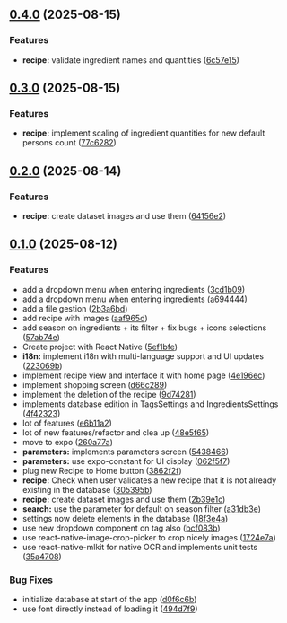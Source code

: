 ## [0.4.0](https://github.com/Anto-dev-perso/RecipesManager/compare/v0.3.0...v0.4.0) (2025-08-15)

### Features

* **recipe:** validate ingredient names and quantities ([6c57e15](https://github.com/Anto-dev-perso/RecipesManager/commit/6c57e158873a7636ed1cc2583fc76769861f9624))

## [0.3.0](https://github.com/Anto-dev-perso/RecipesManager/compare/v0.2.0...v0.3.0) (2025-08-15)

### Features

* **recipe:** implement scaling of ingredient quantities for new default persons count ([77c6282](https://github.com/Anto-dev-perso/RecipesManager/commit/77c62829dd609df65bfad2240481b62315d7a932))

## [0.2.0](https://github.com/Anto-dev-perso/RecipesManager/compare/v0.1.0...v0.2.0) (2025-08-14)

### Features

* **recipe:** create dataset images and use them ([64156e2](https://github.com/Anto-dev-perso/RecipesManager/commit/64156e260e97ab734a73ca5573bb9a86bf8b1964))

## [0.1.0](https://github.com/Anto-dev-perso/RecipesManager/compare/v0.0.1...v0.1.0) (2025-08-12)

### Features

* add a dropdown menu when entering ingredients ([3cd1b09](https://github.com/Anto-dev-perso/RecipesManager/commit/3cd1b0981f4687580cd2168485a5db3214107ec1))
* add a dropdown menu when entering ingredients ([a694444](https://github.com/Anto-dev-perso/RecipesManager/commit/a6944440ab02e8ad1694f3cfe4bc7fe30c628f07))
* add a file gestion ([2b3a6bd](https://github.com/Anto-dev-perso/RecipesManager/commit/2b3a6bde4b1ae1e0eb3cb7a95b2f189603fd99b8))
* add recipe with images ([aaf965d](https://github.com/Anto-dev-perso/RecipesManager/commit/aaf965da7b8a76f78515bfd22f2ee2e7afcb1b88))
* add season on ingredients + its filter + fix bugs + icons selections ([57ab74e](https://github.com/Anto-dev-perso/RecipesManager/commit/57ab74e34417eb3f7dd4b331291404c1a78a997b))
* Create project with React Native ([5ef1bfe](https://github.com/Anto-dev-perso/RecipesManager/commit/5ef1bfef3a046ff7c566fdf75d8c239d9031ba47))
* **i18n:** implement i18n with multi-language support and UI updates ([223069b](https://github.com/Anto-dev-perso/RecipesManager/commit/223069b06ba168bb5ea453f4182d3002f805f599))
* implement recipe view and interface it with home page ([4e196ec](https://github.com/Anto-dev-perso/RecipesManager/commit/4e196ec9cea3f6edbc5a2800bde11a37edfbe6e4))
* implement shopping screen ([d66c289](https://github.com/Anto-dev-perso/RecipesManager/commit/d66c2897c748708f9890fdffc8b45e97aba7eee5))
* implement the deletion of the recipe ([9d74281](https://github.com/Anto-dev-perso/RecipesManager/commit/9d7428151157d6442a3cde8ae4a785a3babd2c62))
* implements database edition in TagsSettings and IngredientsSettings ([4f42323](https://github.com/Anto-dev-perso/RecipesManager/commit/4f42323fef19f499f0759394f405b29d0801ab8a))
* lot of features ([e6b11a2](https://github.com/Anto-dev-perso/RecipesManager/commit/e6b11a27af88a9f3fe124939d35b6e6c3ff469ec))
* lot of new features/refactor and clea up ([48e5f65](https://github.com/Anto-dev-perso/RecipesManager/commit/48e5f65b616d74e2f8f4afce814c93a6825fe147))
* move to expo ([260a77a](https://github.com/Anto-dev-perso/RecipesManager/commit/260a77ab6512d78057bf5017e050c8de56695e1c))
* **parameters:** implements parameters screen ([5438466](https://github.com/Anto-dev-perso/RecipesManager/commit/5438466888c650671b5dfbd35395fa93f941bfe7))
* **parameters:** use expo-constant for UI display ([062f5f7](https://github.com/Anto-dev-perso/RecipesManager/commit/062f5f783ed19c7f3eabf45fef80c04b2b2e4c9c))
* plug new Recipe to Home button ([3862f2f](https://github.com/Anto-dev-perso/RecipesManager/commit/3862f2f7dfac2cd062f4672ae199b36ce7a5d7b8))
* **recipe:** Check when user validates a new recipe that it is not already existing in the database ([305395b](https://github.com/Anto-dev-perso/RecipesManager/commit/305395b068b0097b01e2355c877e7abb1fbb118e))
* **recipe:** create dataset images and use them ([2b39e1c](https://github.com/Anto-dev-perso/RecipesManager/commit/2b39e1ca48d0be7463924970f91356567db7693f))
* **search:** use the parameter for default on season filter ([a31db3e](https://github.com/Anto-dev-perso/RecipesManager/commit/a31db3e3f8d94ff5fd9505dd688de5caa553362b))
* settings now delete elements in the database ([18f3e4a](https://github.com/Anto-dev-perso/RecipesManager/commit/18f3e4a36bc2993957fa3985229abcfc1efa17ea))
* use new dropdown component on tag also ([bcf083b](https://github.com/Anto-dev-perso/RecipesManager/commit/bcf083bfc759f9b5630c961e54ee9d2bb8523e87))
* use react-native-image-crop-picker to crop nicely images ([1724e7a](https://github.com/Anto-dev-perso/RecipesManager/commit/1724e7a922e84c40f96fe6929a62ffb550e85ab1))
* use react-native-mlkit for native OCR and implements unit tests ([35a4708](https://github.com/Anto-dev-perso/RecipesManager/commit/35a4708f279fdbf37eef161d8fa389d7a223d0f5))

### Bug Fixes

* initialize database at start of the app ([d0f6c6b](https://github.com/Anto-dev-perso/RecipesManager/commit/d0f6c6bd67cf767121921fa9c2c9116d2a56b8b8))
* use font directly instead of loading it ([494d7f9](https://github.com/Anto-dev-perso/RecipesManager/commit/494d7f9db09bec4c3f9dce1d3740a6a3567f6a0e))
